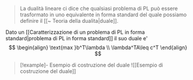 >La dualità lineare ci dice che qualsiasi problema di PL può essere trasformato in uno equivalente in forma standard del quale possiamo definire il [[~ Teoria della dualita|duale]].

Dato un [[Caratterizzazione di un problema di PL in forma standard|problema di PL in forma standard]] il suo duale e' 
$$
\begin{align}
\text{max }b^T\lambda \\
\lambda^TA\leq c^T
\end{align}
$$

> [!example]- Esempio di costruzione del duale
> ![[Esempio di costruzione del duale]]
